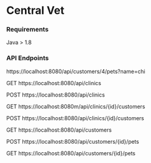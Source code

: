 # Central Vet

### Requirements

Java > 1.8



### API Endpoints
https://localhost:8080/api/customers/4/pets?name=chi

GET https://localhost:8080/api/clinics

POST https://localhost:8080/api/clinics

GET https://localhost:8080m/api/clinics/{id}/customers

POST https://localhost:8080/api/clinics/{id}/customers

GET https://localhost:8080/api/customers

POST https://localhost:8080/api/customers/{id}/pets

GET https://localhost:8080/api/customers/{id}/pets
